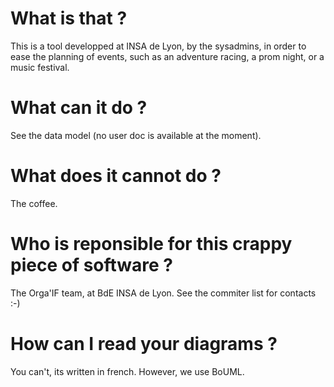 What is that ?
==============
This is a tool developped at INSA de Lyon, by the sysadmins, in order to ease the planning of events, such as an adventure racing, a prom night, or a music festival.

What can it do ?
================
See the data model (no user doc is available at the moment).

What does it cannot do ?
========================
The coffee.

Who is reponsible for this crappy piece of software ?
=====================================================
The Orga'IF team, at BdE INSA de Lyon. See the commiter list for contacts :-)

How can I read your diagrams ?
==============================
You can't, its written in french. However, we use BoUML.

